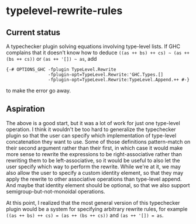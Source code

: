 # typelevel-rewrite-rules

## Current status

A typechecker plugin solving equations involving type-level lists. If GHC complains that it doesn't know how to deduce `((as ++ bs) ++ cs) ~ (as ++ (bs ++ cs))` or `(as ++ '[]) ~ as`, add

    {-# OPTIONS_GHC -fplugin TypeLevel.Rewrite
                    -fplugin-opt=TypeLevel.Rewrite:'GHC.Types.[]
                    -fplugin-opt=TypeLevel.Rewrite:TypeLevel.Append.++ #-}

to make the error go away.

## Aspiration

The above is a good start, but it was a lot of work for just one type-level operation. I think it wouldn't be too hard to generalize the typechecker plugin so that the user can specify which implementation of type-level concatenation they want to use. Some of those definitions pattern-match on their second argument rather than their first, in which case it would make more sense to rewrite the expressions to be right-associative rather than rewriting them to be left-associative, so it would be useful to also let the user specify which way to perform the rewrite. While we're at it, we may also allow the user to specify a custom identity element, so that they may apply the rewrite to other associative operations than type-level append. And maybe that identity element should be optional, so that we also support semigroup-but-not-monoidal operations.

At this point, I realized that the most general version of this typechecker plugin would be a system for specifying arbitrary rewrite rules, for example `((as ++ bs) ++ cs) = (as ++ (bs ++ cs))` and `(as ++ '[]) = as`.
